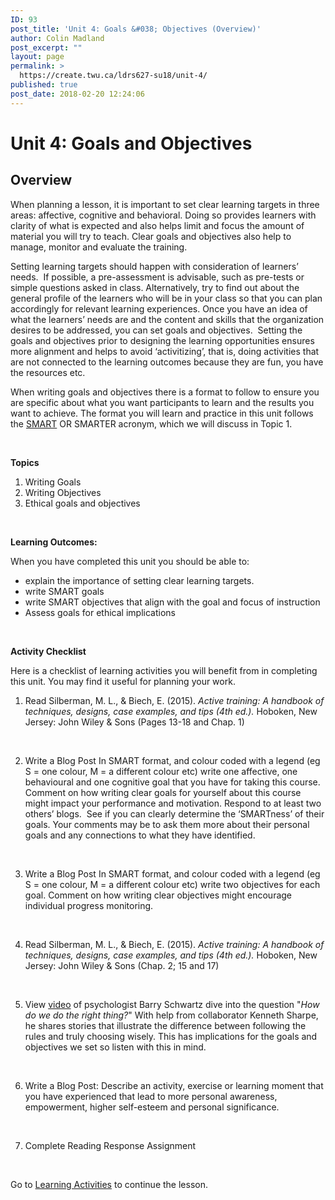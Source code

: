 ```yaml
---
ID: 93
post_title: 'Unit 4: Goals &#038; Objectives (Overview)'
author: Colin Madland
post_excerpt: ""
layout: page
permalink: >
  https://create.twu.ca/ldrs627-su18/unit-4/
published: true
post_date: 2018-02-20 12:24:06
---
```

<h1><strong>Unit 4: Goals and Objectives</strong></h1>
<h2><strong>Overview</strong></h2>
When planning a lesson, it is important to set clear learning targets in three areas: affective, cognitive and behavioral. Doing so provides learners with clarity of what is expected and also helps limit and focus the amount of material you will try to teach. Clear goals and objectives also help to manage, monitor and evaluate the training.

Setting learning targets should happen with consideration of learners’ needs.  If possible, a pre-assessment is advisable, such as pre-tests or simple questions asked in class. Alternatively, try to find out about the general profile of the learners who will be in your class so that you can plan accordingly for relevant learning experiences. Once you have an idea of what the learners’ needs are and the content and skills that the organization desires to be addressed, you can set goals and objectives.  Setting the goals and objectives prior to designing the learning opportunities ensures more alignment and helps to avoid ‘activitizing’, that is, doing activities that are not connected to the learning outcomes because they are fun, you have the resources etc.

When writing goals and objectives there is a format to follow to ensure you are specific about what you want participants to learn and the results you want to achieve. The format you will learn and practice in this unit follows the <a href="https://www.smartsheet.com/blog/essential-guide-writing-smart-goals">SMART</a> OR SMARTER acronym, which we will discuss in Topic 1.

&nbsp;

<strong>Topics</strong>
<ol>
 	<li>Writing Goals</li>
 	<li>Writing Objectives</li>
 	<li>Ethical goals and objectives</li>
</ol>
&nbsp;

<strong>Learning Outcomes:</strong>

When you have completed this unit you should be able to:
<ul>
 	<li>explain the importance of setting clear learning targets.</li>
 	<li>write SMART goals</li>
 	<li>write SMART objectives that align with the goal and focus of instruction</li>
 	<li>Assess goals for ethical implications</li>
</ul>
&nbsp;

<strong>Activity Checklist</strong>

Here is a checklist of learning activities you will benefit from in completing this unit. You may find it useful for planning your work.
<ol>
 	<li>Read Silberman, M. L., &amp; Biech, E. (2015). <em>Active training: A handbook of techniques, designs, case examples, and tips (4th ed.).</em> Hoboken, New Jersey: John Wiley &amp; Sons (Pages 13-18 and Chap. 1)</li>
</ol>
&nbsp;
<ol start="2">
 	<li>Write a Blog Post In SMART format, and colour coded with a legend (eg S = one colour, M = a different colour etc) write one affective, one behavioural and one cognitive goal that you have for taking this course. Comment on how writing clear goals for yourself about this course might impact your performance and motivation. Respond to at least two others’ blogs.  See if you can clearly determine the ‘SMARTness’ of their goals. Your comments may be to ask them more about their personal goals and any connections to what they have identified.</li>
</ol>
<strong> </strong>
<ol start="3">
 	<li>Write a Blog Post In SMART format, and colour coded with a legend (eg S = one colour, M = a different colour etc) write two objectives for each goal. Comment on how writing clear objectives might encourage individual progress monitoring.</li>
</ol>
&nbsp;
<ol start="4">
 	<li>Read Silberman, M. L., &amp; Biech, E. (2015). <em>Active training: A handbook of techniques, designs, case examples, and tips (4th ed.).</em> Hoboken, New Jersey: John Wiley &amp; Sons (Chap. 2; 15 and 17)</li>
</ol>
<strong> </strong>
<ol start="5">
 	<li>View <a href="https://www.ted.com/talks/barry_schwartz_using_our_practical_wisdom?utm_campaign=tedspread&amp;utm_medium=referral&amp;utm_source=tedcomshare">video</a> of psychologist Barry Schwartz dive into the question "<em>How do we do the right thing?</em>" With help from collaborator Kenneth Sharpe, he shares stories that illustrate the difference between following the rules and truly choosing wisely. This has implications for the goals and objectives we set so listen with this in mind.</li>
</ol>
&nbsp;
<ol start="6">
 	<li>Write a Blog Post: Describe an activity, exercise or learning moment that you have experienced that lead to more personal awareness, empowerment, higher self-esteem and personal significance.</li>
</ol>
&nbsp;
<ol start="7">
 	<li>Complete Reading Response Assignment</li>
</ol>
<strong> </strong>

Go to <a href="https://create.twu.ca/ldrs627-su18/unit-4-learning-activities/">Learning Activities</a> to continue the lesson.

&nbsp;